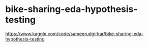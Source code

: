 # bike-sharing-eda-hypothesis-testing
https://www.kaggle.com/code/sameerudgirkar/bike-sharing-eda-hypothesis-testing
